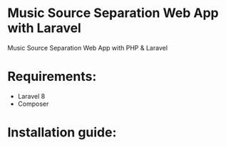 # Music Source Separation Web App with Laravel
Music Source Separation Web App with PHP &amp; Laravel


# Requirements: 
- Laravel 8 
- Composer


# Installation guide: 
